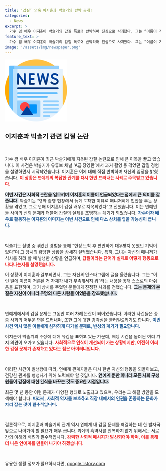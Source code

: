 ```yaml
---
title: ‘갑질’ 의혹 이지훈과 박슬기의 반박 공개!
categories:
  - News
excerpt: >
  가수 겸 배우 이지훈이 박슬기의 갑질 폭로에 반박하며 진심으로 사과했다. 그는 “이름이 거론된 것 자체가 부족함의 증거”라며 추측을 부인하고 상황의 마무리를 요청했다. 진실의 이면을 알고 싶다면 클릭해 보세요!
feature_text: >
  가수 겸 배우 이지훈이 박슬기의 갑질 폭로에 반박하며 진심으로 사과했다. 그는 “이름이 거론된 것 자체가 부족함의 증거”라며 추측을 부인하고 상황의 마무리를 요청했다. 진실의 이면을 알고 싶다면 클릭해 보세요!
image: '/assets/img/newspaper.png'
---
```


<p><img src="/assets/img/newspaper.png" alt="kimp 속보" /></p>

<h2 data-ke-size="size26">이지훈과 박슬기 관련 갑질 논란</h2>

<p data-ke-size="size16">&nbsp;</p>

<p>가수 겸 배우 이지훈이 최근 박슬기에게 지목된 갑질 논란으로 인해 큰 이목을 끌고 있습니다. 이 사건은 박슬기가 유튜브 채널 ‘A급 장영란’에서 과거 촬영 중 겪었던 갑질 경험을 설명하면서 시작되었습니다. 이지훈은 이에 대해 직접 반박하며 자신의 입장을 밝혔습니다. <b><span style="color: #ee2323;">이 상황은 연예계의 복잡한 관계를 다시 한번 드러내는 사례로 주목받고 있습니다.</span></b></p>

<p><b><span style="background-color: #21538527;">이번 사건은 사회적 논란을 일으키며 이지훈의 이름이 언급되었다는 점에서 큰 의미를 갖습니다.</span></b> 박슬기는 “영화 촬영 현장에서 늦게 도착한 이유로 매니저에게 핀잔을 주는 상황을 겪었고, 그로 인해 이지훈이 갑질 배우로 지목되었다”고 전했습니다. 이는 연예인들 사이의 신뢰 문제와 더불어 갑질의 실체를 조명하는 계기가 되었습니다. <b><span style="color: #1a5490;">가수이자 배우로 활동하는 이지훈의 이미지는 이번 사건으로 인해 다소 상처를 입을 가능성이 큽니다.</span></b></p>

<p data-ke-size="size16">&nbsp;</p>

<p>박슬기는 촬영 중 겪었던 경험을 통해 “현장 도착 후 편안하게 대우받지 못했던 기억이 있다”며 그 당시의 황당한 상황을 상세히 설명했습니다. 특히, 그녀는 자신의 매니저가 식사를 하려 할 때 발생한 상황을 언급하며, <b><span style="color: #ee2323;">갑질이라는 단어가 실제로 어떻게 행동으로 나타나는지를 설명했습니다.</span></b></p>

<p>이 상황이 이지훈과 결부되면서, 그는 자신의 인스타그램에 글을 올렸습니다. 그는 “이런 일에 이름이 거론된 거 자체가 내가 부족해서지 뭐”라는 내용을 통해 스스로의 아쉬움을 표현하며, 과거 상처를 주었던 분들에게 진정한 사과를 전했습니다. <b><span style="background-color: #21538527;">그는 문제의 본질은 자신이 아니라 무명의 다른 사람들 이었음을 강조했습니다.</span></b> </p>

<p data-ke-size="size16">&nbsp;</p>

<p>연예계에서의 갑질 문제는 그동안 여러 차례 논란이 되어왔습니다. 이러한 사건들은 종종 사회의 어두운 면을 드러내며, 또한 그에 대한 경각심을 불러일으키기도 합니다. <b><span style="color: #1a5490;">이번 사건 역시 많은 이들에게 심각하게 다가올 문제로, 반성의 계기가 필요합니다.</span></b></p>

<p>이지훈이 박슬기의 주장에 대해 유감을 표하고 있는 가운데, 해당 사건을 둘러싼 여러 가지 의견이 오가고 있습니다. <b><span style="color: #ee2323;">사회적으로 인식이 개선되어 가는 상황이지만, 여전히 이러한 갑질 문제가 존재하고 있다는 점은 아이러니입니다.</span></b> </p>

<p data-ke-size="size16">&nbsp;</p>

<p>이러한 사건이 발생함에 따라, 연예계 관계자들은 다시 한번 자신의 행동을 되돌아보고, 건강한 관계를 형성하기 위해 노력해야 할 것입니다. <b><span style="background-color: #21538527;">연예계 뿐만 아니라 모든 사회 구성원들이 갑질에 대한 인식을 바꾸는 것도 중요한 시점입니다.</span></b> </p>

<p>최근 몇 년 동안 이런 문제가 다양한 형태로 노출되고 있으며, 우리는 그 해결 방안을 모색해야 합니다. <b><span style="color: #1a5490;">따라서, 사회적 약자를 보호하고 직장 내에서의 인권을 존중하는 문화가 자리 잡는 것이 필수적입니다.</span></b></p>

<p data-ke-size="size16">&nbsp;</p>

<p>결론적으로, 이지훈과 박슬기의 관계 역시 연예계 내 갑질 문제를 해결하는 데 한 발자국 앞으로 나아가야 할 필요가 매우 큽니다. 과거의 흑역사를 반복하지 않기 위해서는 서로 간의 이해와 배려가 필수적입니다. <b><span style="color: #ee2323;">강력한 사회적 메시지가 발신되어야 하며, 이를 통해 더 나은 연예계를 만들어 나가야 하겠습니다.</span></b> </p>

<p data-ke-size="size16">&nbsp;</p>
유용한 생활 정보가 필요하시다면, <a href="https://qoogle.tistory.com" rel="dofollow">qoogle.tistory.com</a>


